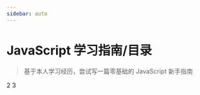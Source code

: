 ```yaml
---
sidebar: auto
---
```


# JavaScript 学习指南/目录

> 基于本人学习经历，尝试写一篇零基础的 JavaScript 新手指南

2
<Catalog base="/javascript" />
3
